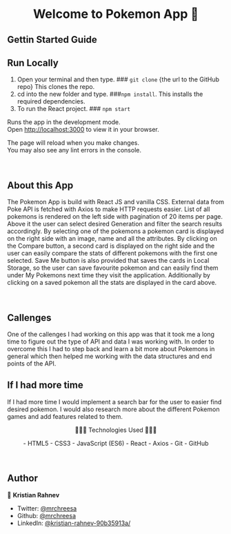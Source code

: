 <h1 align="center">Welcome to Pokemon App 👋</h1>

## Gettin Started Guide

## Run Locally

1. Open your terminal and then type. ### `git clone` {the url to the GitHub repo} This clones the repo.
2. cd into the new folder and type. ###`npm install`. This installs the required dependencies.
3. To run the React project. ### `npm start`

Runs the app in the development mode.\
Open [http://localhost:3000](http://localhost:3000) to view it in your browser.

The page will reload when you make changes.\
You may also see any lint errors in the console.

<br />
<h2> About this App </h2>

The Pokemon App is build with React JS and vanilla CSS. External data from Poke API is fetched with Axios to make HTTP requests easier. List of all pokemons is rendered on the left side with pagination of 20 items per page. Above it the user can select desired Generation and filter the search results accordingly. By selecting one of the pokemons a pokemon card is displayed on the right side with an image, name and all the attributes. By clicking on the Compare button, a second card is displayed on the right side and the user can easily compare the stats of different pokemons with the first one selected. Save Me button is also provided that saves the cards in Local Storage, so the user can save favourite pokemon and can easily find them under My Pokemons next time they visit the application. Additionally by clicking on a saved pokemon all the stats are displayed in the card above.

<br />
<h2> Callenges </h2>
One of the callenges I had working on this app was that it took me a long time to figure out the type of API and data I was working with. In order to overcome this I had to step back and learn a bit more about Pokemons in general which then helped me working with the data structures and end points of the API.

<h2>If I had more time </h2>
If I had more time I would implement a search bar for the user to easier find desired pokemon. I would also research more about the different Pokemon games and add features related to them.

<br />
<p align="center">
 🔶🔶🔶 Technologies Used 🔶🔶🔶
 </p>
<p align="center">
- HTML5
- CSS3
- JavaScript (ES6)
- React
- Axios
- Git
- GitHub
</p>
</br>

## Author

👤 **Kristian Rahnev**

- Twitter: [@mrchreesa](https://twitter.com/mrchreesa)
- Github: [@mrchreesa](https://github.com/mrchreesa)
- LinkedIn: [@kristian-rahnev-90b35913a/](https://linkedin.com/in/kristian-rahnev-90b35913a/)
